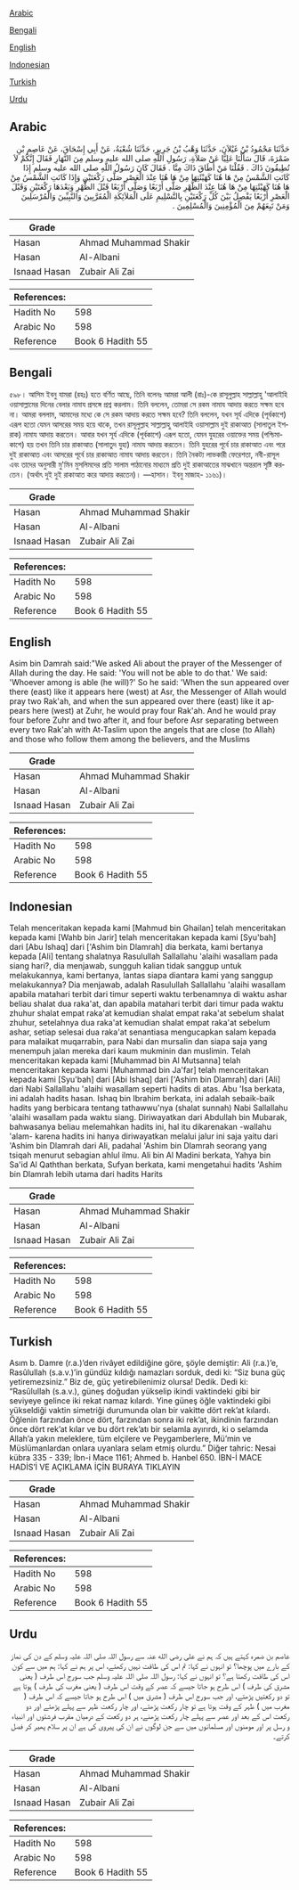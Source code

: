 [Arabic](#arabic)

[Bengali](#bengali)

[English](#english)

[Indonesian](#indonesian)

[Turkish](#turkish)

[Urdu](#urdu)

## Arabic


<div dir="rtl" lang="ar" style={{fontSize:'larger',backgroundColor:'#f8f9fa',padding:20}}>
حَدَّثَنَا مَحْمُودُ بْنُ غَيْلاَنَ، حَدَّثَنَا وَهْبُ بْنُ جَرِيرٍ، حَدَّثَنَا شُعْبَةُ، عَنْ أَبِي إِسْحَاقَ، عَنْ عَاصِمِ بْنِ ضَمْرَةَ، قَالَ سَأَلْنَا عَلِيًّا عَنْ صَلاَةِ، رَسُولِ اللَّهِ صلى الله عليه وسلم مِنَ النَّهَارِ فَقَالَ إِنَّكُمْ لاَ تُطِيقُونَ ذَاكَ ‏.‏ فَقُلْنَا مَنْ أَطَاقَ ذَاكَ مِنَّا ‏.‏ فَقَالَ كَانَ رَسُولُ اللَّهِ صلى الله عليه وسلم إِذَا كَانَتِ الشَّمْسُ مِنْ هَا هُنَا كَهَيْئَتِهَا مِنْ هَا هُنَا عِنْدَ الْعَصْرِ صَلَّى رَكْعَتَيْنِ وَإِذَا كَانَتِ الشَّمْسُ مِنْ هَا هُنَا كَهَيْئَتِهَا مِنْ هَا هُنَا عِنْدَ الظُّهْرِ صَلَّى أَرْبَعًا وَصَلَّى أَرْبَعًا قَبْلَ الظُّهْرِ وَبَعْدَهَا رَكْعَتَيْنِ وَقَبْلَ الْعَصْرِ أَرْبَعًا يَفْصِلُ بَيْنَ كُلِّ رَكْعَتَيْنِ بِالتَّسْلِيمِ عَلَى الْمَلاَئِكَةِ الْمُقَرَّبِينَ وَالنَّبِيِّينَ وَالْمُرْسَلِينَ وَمَنْ تَبِعَهُمْ مِنَ الْمُؤْمِنِينَ وَالْمُسْلِمِينَ ‏.‏
</div>
<div style={{backgroundColor:'#f8f9fa',padding:20, marginBottom: 10}}><table> <thead> <tr> <th>Grade</th> <th></th> </tr> </thead> <tbody> <tr><td>Hasan</td><td>Ahmad Muhammad Shakir</td></tr><tr><td>Hasan</td><td>Al-Albani</td></tr><tr><td>Isnaad Hasan</td><td>Zubair Ali Zai</td></tr></tbody></table><table> <thead> <tr> <th>References:</th> <th></th> </tr> </thead> <tbody><tr><td>Hadith No</td><td>598</td></tr><tr><td>Arabic No</td><td>598</td></tr><tr><td>Reference</td><td>Book 6 Hadith 55</td></tr></tbody></table></div>

## Bengali


<div dir="ltr" lang="bn" style={{fontSize:'larger',backgroundColor:'#f8f9fa',padding:20}}>
৫৯৮। আসিম ইবনু যামরা (রহঃ) হতে বর্ণিত আছে, তিনি বলেনঃ আমরা আলী (রাঃ)-কে রাসূলুল্লাহ সাল্লাল্লাহু 'আলাইহি ওয়াসাল্লামের দিনের বেলার নামায প্রসঙ্গে প্রশ্ন করলাম। তিনি বললেন, তোমরা সে রকম নামায আদায় করতে সক্ষম হবে না। আমরা বললাম, আমাদের মধ্যে কে সে রকম আদায় করতে সক্ষম হবে? তিনি বললেন, যখন সূর্য এদিকে (পূর্বকাশে) এরূপ হতো যেমন আসরের সময় হয়ে থাকে, তখন রাসূলুল্লাহ সাল্লাল্লাহু আলাইহি ওয়াসাল্লাম দুই রাকাআত (সালাতুল ইশরাক) নামায আদায় করতেন। আবার যখন সূর্য এদিকে (পূর্বকাশে) এরূপ হতো, যেমন যুহরের ওয়াক্তের সময় (পশ্চিমাকাশে) হয় তখন তিনি চার রাকাআত (সালাতুদ যুহা) নামায আদায় করতেন। তিনি যুহরের পূর্বে চার রাকাআত এবং পরে দুই রাকাআত এবং আসরের পূর্বে চার রাকাআত নামায আদায় করতেন। তিনি নৈকট্য লাভকারী ফেরেশতা, নবী-রাসূল এবং তাদের অনুসারী মু'মিন মুসলিমদের প্রতি সালাম পাঠানোর মাধ্যমে প্রতি দুই রাকাআতের মাঝখানে অন্তরাল সৃষ্টি করতেন। (অর্থাৎ দুই দুই রাকাআত করে আদায় করতেন)। —হাসান। ইবনু মাজাহ- ১১৬১)।
</div>
<div style={{backgroundColor:'#f8f9fa',padding:20, marginBottom: 10}}><table> <thead> <tr> <th>Grade</th> <th></th> </tr> </thead> <tbody> <tr><td>Hasan</td><td>Ahmad Muhammad Shakir</td></tr><tr><td>Hasan</td><td>Al-Albani</td></tr><tr><td>Isnaad Hasan</td><td>Zubair Ali Zai</td></tr></tbody></table><table> <thead> <tr> <th>References:</th> <th></th> </tr> </thead> <tbody><tr><td>Hadith No</td><td>598</td></tr><tr><td>Arabic No</td><td>598</td></tr><tr><td>Reference</td><td>Book 6 Hadith 55</td></tr></tbody></table></div>

## English


<div dir="ltr" lang="en" style={{fontSize:'larger',backgroundColor:'#f8f9fa',padding:20}}>
Asim bin Damrah said:"We asked Ali about the prayer of the Messenger of Allah during the day. He said: 'You will not be able to do that.' We said: 'Whoever among is able (he will)?' So he said: 'When the sun appeared over there (east) like it appears here (west) at Asr, the Messenger of Allah would pray two Rak'ah, and when the sun appeared over there (east) like it appears here (west) at Zuhr, he would pray four Rak'ah. And he would pray four before Zuhr and two after it, and four before Asr separating between every two Rak'ah with At-Taslim upon the angels that are close (to Allah) and those who follow them among the believers, and the Muslims
</div>
<div style={{backgroundColor:'#f8f9fa',padding:20, marginBottom: 10}}><table> <thead> <tr> <th>Grade</th> <th></th> </tr> </thead> <tbody> <tr><td>Hasan</td><td>Ahmad Muhammad Shakir</td></tr><tr><td>Hasan</td><td>Al-Albani</td></tr><tr><td>Isnaad Hasan</td><td>Zubair Ali Zai</td></tr></tbody></table><table> <thead> <tr> <th>References:</th> <th></th> </tr> </thead> <tbody><tr><td>Hadith No</td><td>598</td></tr><tr><td>Arabic No</td><td>598</td></tr><tr><td>Reference</td><td>Book 6 Hadith 55</td></tr></tbody></table></div>

## Indonesian


<div dir="ltr" lang="id" style={{fontSize:'larger',backgroundColor:'#f8f9fa',padding:20}}>
Telah menceritakan kepada kami [Mahmud bin Ghailan] telah menceritakan kepada kami [Wahb bin Jarir] telah menceritakan kepada kami [Syu'bah] dari [Abu Ishaq] dari ['Ashim bin Dlamrah] dia berkata, kami bertanya kepada [Ali] tentang shalatnya Rasulullah Sallallahu 'alaihi wasallam pada siang hari?, dia menjawab, sungguh kalian tidak sanggup untuk melakukannya, kami bertanya, lantas siapa diantara kami yang sanggup melakukannya? Dia menjawab, adalah Rasulullah Sallallahu 'alaihi wasallam apabila matahari terbit dari timur seperti waktu terbenamnya di waktu ashar beliau shalat dua raka'at, dan apabila matahari terbit dari timur pada waktu zhuhur shalat empat raka'at kemudian shalat empat raka'at sebelum shalat zhuhur, setelahnya dua raka'at kemudian shalat empat raka'at sebelum ashar, setiap selesai dua raka'at senantiasa mengucapkan salam kepada para malaikat muqarrabin, para Nabi dan mursalin dan siapa saja yang menempuh jalan mereka dari kaum mukminin dan muslimin. Telah menceritakan kepada kami [Muhammad bin Al Mutsanna] telah menceritakan kepada kami [Muhammad bin Ja'far] telah menceritakan kepada kami [Syu'bah] dari [Abi Ishaq] dari ['Ashim bin Dlamrah] dari [Ali] dari Nabi Sallallahu 'alaihi wasallam seperti hadits di atas. Abu 'Isa berkata, ini adalah hadits hasan. Ishaq bin Ibrahim berkata, ini adalah sebaik-baik hadits yang berbicara tentang tathawwu'nya (shalat sunnah) Nabi Sallallahu 'alaihi wasallam pada waktu siang. Diriwayatkan dari Abdullah bin Mubarak, bahwasanya beliau melemahkan hadits ini, hal itu dikarenakan -wallahu 'alam- karena hadits ini hanya diriwayatkan melalui jalur ini saja yaitu dari 'Ashim bin Dlamrah dari Ali, padahal 'Ashim bin Dlamrah seorang yang tsiqah menurut sebagian ahlul ilmu. Ali bin Al Madini berkata, Yahya bin Sa'id Al Qaththan berkata, Sufyan berkata, kami mengetahui hadits 'Ashim bin Dlamrah lebih utama dari hadits Harits
</div>
<div style={{backgroundColor:'#f8f9fa',padding:20, marginBottom: 10}}><table> <thead> <tr> <th>Grade</th> <th></th> </tr> </thead> <tbody> <tr><td>Hasan</td><td>Ahmad Muhammad Shakir</td></tr><tr><td>Hasan</td><td>Al-Albani</td></tr><tr><td>Isnaad Hasan</td><td>Zubair Ali Zai</td></tr></tbody></table><table> <thead> <tr> <th>References:</th> <th></th> </tr> </thead> <tbody><tr><td>Hadith No</td><td>598</td></tr><tr><td>Arabic No</td><td>598</td></tr><tr><td>Reference</td><td>Book 6 Hadith 55</td></tr></tbody></table></div>

## Turkish


<div dir="ltr" lang="tr" style={{fontSize:'larger',backgroundColor:'#f8f9fa',padding:20}}>
Asım b. Damre (r.a.)’den rivâyet edildiğine göre, şöyle demiştir: Ali (r.a.)’e, Rasûlullah (s.a.v.)’in gündüz kıldığı namazları sorduk, dedi ki: “Siz buna güç yetiremezsiniz.” Biz de, güç yetirebilenimiz olursa! Dedik. Dedi ki: “Rasûlullah (s.a.v.), güneş doğudan yükselip ikindi vaktindeki gibi bir seviyeye gelince iki rekat namaz kılardı. Yine güneş öğle vaktindeki gibi yükseldiği vaktin simetriği durumunda olan bir vakitte dört rek’at kılardı. Öğlenin farzından önce dört, farzından sonra iki rek’at, ikindinin farzından önce dört rek’at kılar ve bu dört rek’atı bir selamla ayırırdı, ki o selamda Allah’a yakın meleklere, tüm elçilere ve Peygamberlere, Mü’min ve Müslümanlardan onlara uyanlara selam etmiş olurdu.” Diğer tahric: Nesai kübra 335 - 339; İbn-i Mace 1161; Ahmed b. Hanbel 650. İBN-İ MACE HADİS’İ VE AÇIKLAMA İÇİN BURAYA TIKLAYIN
</div>
<div style={{backgroundColor:'#f8f9fa',padding:20, marginBottom: 10}}><table> <thead> <tr> <th>Grade</th> <th></th> </tr> </thead> <tbody> <tr><td>Hasan</td><td>Ahmad Muhammad Shakir</td></tr><tr><td>Hasan</td><td>Al-Albani</td></tr><tr><td>Isnaad Hasan</td><td>Zubair Ali Zai</td></tr></tbody></table><table> <thead> <tr> <th>References:</th> <th></th> </tr> </thead> <tbody><tr><td>Hadith No</td><td>598</td></tr><tr><td>Arabic No</td><td>598</td></tr><tr><td>Reference</td><td>Book 6 Hadith 55</td></tr></tbody></table></div>

## Urdu


<div dir="rtl" lang="ur" style={{fontSize:'larger',backgroundColor:'#f8f9fa',padding:20}}>
عاصم بن ضمرہ کہتے ہیں کہ ہم نے علی رضی الله عنہ سے رسول اللہ صلی اللہ علیہ وسلم کے دن کی نماز کے بارے میں پوچھا؟ تو انہوں نے کہا: تم اس کی طاقت نہیں رکھتے، اس پر ہم نے کہا: ہم میں سے کون اس کی طاقت رکھتا ہے؟ تو انہوں نے کہا: رسول اللہ صلی اللہ علیہ وسلم جب سورج اس طرف ( یعنی مشرق کی طرف ) اس طرح ہو جاتا جیسے کہ عصر کے وقت اس طرف ( یعنی مغرب کی طرف ) ہوتا ہے تو دو رکعتیں پڑھتے، اور جب سورج اس طرف ( مشرق میں ) اس طرح ہو جاتا جیسے کہ اس طرف ( مغرب میں ) ظہر کے وقت ہوتا ہے تو چار رکعت پڑھتے، اور چار رکعت ظہر سے پہلے پڑھتے اور دو رکعت اس کے بعد اور عصر سے پہلے چار رکعت پڑھنے، ہر دو رکعت کے درمیان مقرب فرشتوں اور انبیاء و رسل پر اور مومنوں اور مسلمانوں میں سے جن لوگوں نے ان کی پیروی کی ہے ان پر سلام پھیر کر فصل کرتے۔
</div>
<div style={{backgroundColor:'#f8f9fa',padding:20, marginBottom: 10}}><table> <thead> <tr> <th>Grade</th> <th></th> </tr> </thead> <tbody> <tr><td>Hasan</td><td>Ahmad Muhammad Shakir</td></tr><tr><td>Hasan</td><td>Al-Albani</td></tr><tr><td>Isnaad Hasan</td><td>Zubair Ali Zai</td></tr></tbody></table><table> <thead> <tr> <th>References:</th> <th></th> </tr> </thead> <tbody><tr><td>Hadith No</td><td>598</td></tr><tr><td>Arabic No</td><td>598</td></tr><tr><td>Reference</td><td>Book 6 Hadith 55</td></tr></tbody></table></div>